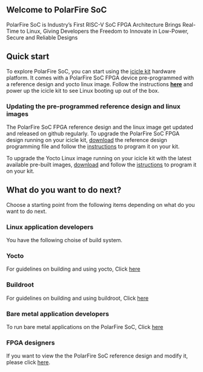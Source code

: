 ## Welcome to PolarFire SoC

PolarFire SoC is Industry’s First RISC-V SoC FPGA Architecture Brings Real-Time to Linux, Giving Developers the Freedom to Innovate in Low-Power, Secure and Reliable Designs

## Quick start
To explore PolarFire SoC, you can start using the [icicle kit](https://www.microsemi.com/products/fpga-soc/polarfire-soc-icicle-quick-start-guide#hardware) hardware platform. It comes with a PolarFire SoC FPGA device pre-programmed with a reference design and yocto linux image. Follow the instructions [**here**](https://www.microsemi.com/products/fpga-soc/polarfire-soc-icicle-quick-start-guide#getting-started) and power up the icicle kit to see Linux booting up out of the box.

### Updating the pre-programmed reference design and linux images
The PolarFire SoC FPGA reference design and the linux image get updated and released on github regularly. To upgrade the PolarFire SoC FPGA design running on your icicle kit,  [download](https://github.com/polarfire-soc/icicle-kit-reference-design/releases) the reference design programming file and follow the [instructions](https://github.com/polarfire-soc/polarfire-soc-documentation/blob/master/boards/mpfs-icicle-kit-es/updating-icicle-kit/updating-icicle-kit-design-and-linux.md#programming-the-polarfire-soc-design) to program it on your kit.

To upgrade the Yocto Linux image running on your icicle kit with the latest available pre-built images, [download](https://github.com/polarfire-soc/meta-polarfire-soc-yocto-bsp/releases) and follow the [istructions](https://github.com/polarfire-soc/polarfire-soc-documentation/blob/master/boards/mpfs-icicle-kit-es/updating-icicle-kit/updating-icicle-kit-design-and-linux.md#programming-the-linux-image) to program it on your kit.
 
## What do you want to do next?
Choose a starting point from the following items depending on what do you want to do next.

### Linux application developers
You have the following choise of build system.

### Yocto
For guidelines on building and using yocto, Click [here]()
### Buildroot
For guidelines on building and using buildroot, Click [here]()
### Bare metal application developers
To run bare metal applications on the PolarFire SoC, Click [here]()
### FPGA designers
If you want to view the the PolarFire SoC reference design and modify it, please click [here]().




